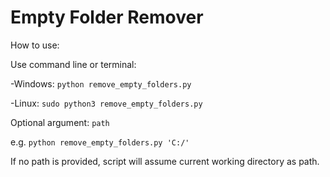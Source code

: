 # Empty Folder Remover

How to use:

Use command line or terminal:

-Windows: `python remove_empty_folders.py`

-Linux: `sudo python3 remove_empty_folders.py`

Optional argument: `path`

e.g. `python remove_empty_folders.py 'C:/'`

If no path is provided, script will assume current working directory as path.
